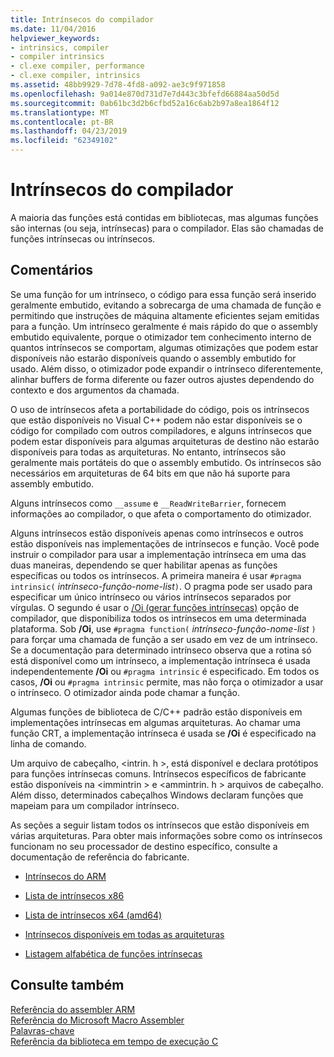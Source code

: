 ```yaml
---
title: Intrínsecos do compilador
ms.date: 11/04/2016
helpviewer_keywords:
- intrinsics, compiler
- compiler intrinsics
- cl.exe compiler, performance
- cl.exe compiler, intrinsics
ms.assetid: 48bb9929-7d78-4fd8-a092-ae3c9f971858
ms.openlocfilehash: 9a014e870d731d7e7d443c3bfefd66884aa50d5d
ms.sourcegitcommit: 0ab61bc3d2b6cfbd52a16c6ab2b97a8ea1864f12
ms.translationtype: MT
ms.contentlocale: pt-BR
ms.lasthandoff: 04/23/2019
ms.locfileid: "62349102"
---
```

# <a name="compiler-intrinsics"></a>Intrínsecos do compilador

A maioria das funções está contidas em bibliotecas, mas algumas funções são internas (ou seja, intrínsecas) para o compilador. Elas são chamadas de funções intrínsecas ou intrínsecos.

## <a name="remarks"></a>Comentários

Se uma função for um intrínseco, o código para essa função será inserido geralmente embutido, evitando a sobrecarga de uma chamada de função e permitindo que instruções de máquina altamente eficientes sejam emitidas para a função. Um intrínseco geralmente é mais rápido do que o assembly embutido equivalente, porque o otimizador tem conhecimento interno de quantos intrínsecos se comportam, algumas otimizações que podem estar disponíveis não estarão disponíveis quando o assembly embutido for usado. Além disso, o otimizador pode expandir o intrínseco diferentemente, alinhar buffers de forma diferente ou fazer outros ajustes dependendo do contexto e dos argumentos da chamada.

O uso de intrínsecos afeta a portabilidade do código, pois os intrínsecos que estão disponíveis no Visual C++ podem não estar disponíveis se o código for compilado com outros compiladores, e alguns intrínsecos que podem estar disponíveis para algumas arquiteturas de destino não estarão disponíveis para todas as arquiteturas. No entanto, intrínsecos são geralmente mais portáteis do que o assembly embutido. Os intrínsecos são necessários em arquiteturas de 64 bits em que não há suporte para assembly embutido.

Alguns intrínsecos como `__assume` e `__ReadWriteBarrier`, fornecem informações ao compilador, o que afeta o comportamento do otimizador.

Alguns intrínsecos estão disponíveis apenas como intrínsecos e outros estão disponíveis nas implementações de intrínsecos e função. Você pode instruir o compilador para usar a implementação intrínseca em uma das duas maneiras, dependendo se quer habilitar apenas as funções específicas ou todos os intrínsecos. A primeira maneira é usar `#pragma intrinsic(` *intrínseco-função-nome-list*`)`. O pragma pode ser usado para especificar um único intrínseco ou vários intrínsecos separados por vírgulas. O segundo é usar o [/Oi (gerar funções intrínsecas)](../build/reference/oi-generate-intrinsic-functions.md) opção de compilador, que disponibiliza todos os intrínsecos em uma determinada plataforma. Sob **/Oi**, use `#pragma function(` *intrínseco-função-nome-list* `)` para forçar uma chamada de função a ser usado em vez de um intrínseco. Se a documentação para determinado intrínseco observa que a rotina só está disponível como um intrínseco, a implementação intrínseca é usada independentemente **/Oi** ou `#pragma intrinsic` é especificado. Em todos os casos, **/Oi** ou `#pragma intrinsic` permite, mas não força o otimizador a usar o intrínseco. O otimizador ainda pode chamar a função.

Algumas funções de biblioteca de C/C++ padrão estão disponíveis em implementações intrínsecas em algumas arquiteturas. Ao chamar uma função CRT, a implementação intrínseca é usada se **/Oi** é especificado na linha de comando.

Um arquivo de cabeçalho, \<intrin. h >, está disponível e declara protótipos para funções intrínsecas comuns. Intrínsecos específicos de fabricante estão disponíveis na \<immintrin > e \<ammintrin. h > arquivos de cabeçalho. Além disso, determinados cabeçalhos Windows declaram funções que mapeiam para um compilador intrínseco.

As seções a seguir listam todos os intrínsecos que estão disponíveis em várias arquiteturas. Para obter mais informações sobre como os intrínsecos funcionam no seu processador de destino específico, consulte a documentação de referência do fabricante.

- [Intrínsecos do ARM](../intrinsics/arm-intrinsics.md)

- [Lista de intrínsecos x86](../intrinsics/x86-intrinsics-list.md)

- [Lista de intrínsecos x64 (amd64)](../intrinsics/x64-amd64-intrinsics-list.md)

- [Intrínsecos disponíveis em todas as arquiteturas](../intrinsics/intrinsics-available-on-all-architectures.md)

- [Listagem alfabética de funções intrínsecas](../intrinsics/alphabetical-listing-of-intrinsic-functions.md)

## <a name="see-also"></a>Consulte também

[Referência do assembler ARM](../assembler/arm/arm-assembler-reference.md)<br/>
[Referência do Microsoft Macro Assembler](../assembler/masm/microsoft-macro-assembler-reference.md)<br/>
[Palavras-chave](../cpp/keywords-cpp.md)<br/>
[Referência da biblioteca em tempo de execução C](../c-runtime-library/c-run-time-library-reference.md)